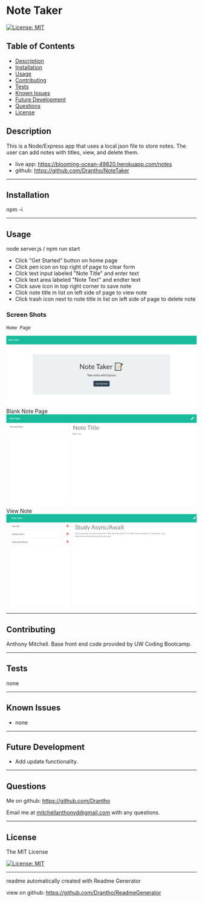 # Note Taker 

  [![License: MIT](https://img.shields.io/badge/License-MIT-yellow.svg)](https://opensource.org/licenses/MIT)

  ## Table of Contents
  - [Description](#description)
  - [Installation](#installation)
  - [Usage](#usage)
  - [Contributing](#contributing)
  - [Tests](#tests)
  - [Known Issues](#known-issues)
  - [Future Development](#future-development)
  - [Questions](#questions)
  - [License](#license)
  ## Description

  This is a Node/Express app that uses a local json file to store notes. The user can add notes with titles, view, and delete them.
   - live app: https://blooming-ocean-49820.herokuapp.com/notes
   - github: https://github.com/Drantho/NoteTaker
  -------------------------------------------------------------------------------

  ## Installation 

  

  npm -i

  -------------------------------------------------------------------------------

  ## Usage 

  

  node server.js / npm run start 
  - Click "Get Started" button on home page
  - Click pen icon on top right of page to clear form
  - Click text input labeled "Note Title" and enter text
  - Click text area labeled "Note Text" and endter text
  - Click save icon in top right corner to save note
  - Click note title in list on left side of page to view note
  - Click trash icon next to note title in list on left side of page to delete note
  
  ### Screen Shots

    Home Page
  ![Home Page](./public/assets/images/screenshot1.png?raw=true "Home Page")
  Blank Note Page
  ![Blank notes](./public/assets/images/screenshot2.png?raw=true "Blank Notes")
  View Note
  ![View Note](./public/assets/images/screenshot3.png?raw=true "View Note")

  -------------------------------------------------------------------------------

  ## Contributing 

  

  Anthony Mitchell. Base front end code provided by UW Coding Bootcamp.

  -------------------------------------------------------------------------------

  ## Tests 

  none 

  -------------------------------------------------------------------------------

  ## Known Issues 

  - none 

  -------------------------------------------------------------------------------

  ## Future Development 

  - Add update functionality. 

  -------------------------------------------------------------------------------

  ## Questions
  Me on github: https://github.com/Drantho 

  Email me at mitchellanthonyd@gmail.com with any questions. 

  -------------------------------------------------------------------------------

  
  ## License 
 
The MIT License 

[![License: MIT](https://img.shields.io/badge/License-MIT-yellow.svg)](https://opensource.org/licenses/MIT) 

  
  ------------------------------------------------------------------------------

   readme automatically created with Readme Generator 

   view on github: https://github.com/Drantho/ReadmeGenerator
